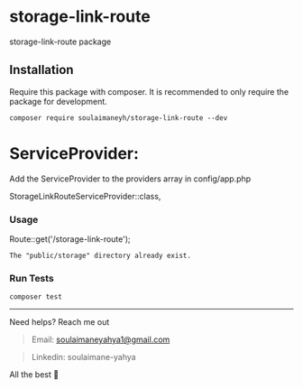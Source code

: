 # storage-link-route

storage-link-route package

## Installation
Require this package with composer. It is recommended to only require the package for development.

```shell
composer require soulaimaneyh/storage-link-route --dev
```

# ServiceProvider:
Add the ServiceProvider to the providers array in config/app.php

StorageLinkRouteServiceProvider::class,

### Usage
Route::get('/storage-link-route');

```shell
The "public/storage" directory already exist.
```

### Run Tests

```shell
composer test
```
---

Need helps? Reach me out

> Email: soulaimaneyahya1@gmail.com

> Linkedin: soulaimane-yahya

All the best :beer:
